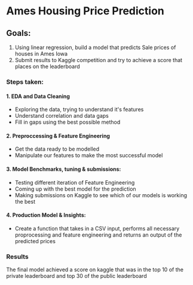 # Ames Housing Price Prediction

## Goals:
1. Using linear regression, build a model that predicts Sale prices of houses in Ames Iowa
2. Submit results to Kaggle competition and try to achieve a score that places on the leaderboard

### Steps taken:

#### 1. EDA and Data Cleaning
  - Exploring the data, trying to understand it's features
  - Understand correlation and data gaps
  - Fill in gaps using the best possible method

#### 2. Preproccessing & Feature Engineering
  - Get the data ready to be modelled
  - Manipulate our features to make the most successful model

#### 3. Model Benchmarks, tuning & submissions:
  - Testing different iteration of Feature Engineering
  - Coming up with the best model for the prediction
  - Making submissions on Kaggle to see which of our models is working the best

#### 4. Production Model & Insights:
 - Create a function that takes in a CSV input, performs all necessary proprocessing and feature engineering and returns an output of the predicted prices

### Results
The final model achieved a score on kaggle that was in the top 10 of the private leaderboard and top 30 of the public leaderboard
